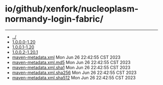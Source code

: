 # io/github/xenfork/nucleoplasm-normandy-login-fabric/

---
- [../](../index.md)
- [1.0.0.0-1.20](1.0.0.0-1.20/index.md)
- [1.0.0.1-1.20](1.0.0.1-1.20/index.md)
- [1.0.0.2-1.20.1](1.0.0.2-1.20.1/index.md)
- [maven-metadata.xml](maven-metadata.xml) Mon Jun 26 22:42:55 CST 2023
- [maven-metadata.xml.md5](maven-metadata.xml.md5) Mon Jun 26 22:42:55 CST 2023
- [maven-metadata.xml.sha1](maven-metadata.xml.sha1) Mon Jun 26 22:42:55 CST 2023
- [maven-metadata.xml.sha256](maven-metadata.xml.sha256) Mon Jun 26 22:42:55 CST 2023
- [maven-metadata.xml.sha512](maven-metadata.xml.sha512) Mon Jun 26 22:42:55 CST 2023
